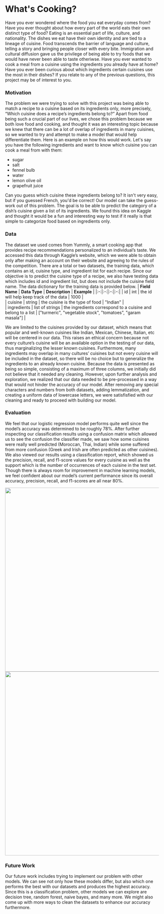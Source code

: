# What's Cooking?

Have you ever wondered where the food you eat everyday comes from? Have you ever thought about how every part of the world eats their own distinct type of food? Eating is an essential part of life, culture, and nationality. The dishes we eat have their own identity and are tied to a lineage of cuisine. Food transcends the barrier of language and culture, telling a story and bringing people closer with every bite. Immigration and cultural diffusion gave us the privilege of being able to try foods that we would have never been able to taste otheriwse. Have you ever wanted to cook a meal from a cuisine using the ingredients you already have at home? Have you ever been curious about which ingredients certain cuisines use the most in their dishes? If you relate to any of the previous questions, this project may be of interest to you. 

### Motivation

The problem we were trying to solve with this project was being able to match a recipe to a cuisine based on its ingredients only, more precisely, “Which cuisine does a recipe’s ingredients belong to?” Apart from food being such a crucial part of our lives, we chose this problem because we both love food and cooking, and thought it was an interesting topic because we knew that there can be a lot of overlap of ingredients in many cuisines, so we wanted to try and attempt to make a model that would help differentiate them. Here is an example on how this would work. Let's say you have the following ingredients and want to know which cuisine you can cook a meal from with them:

- sugar
- salt
- fennel bulb
- water
- lemon olive oil
- grapefruit juice

Can you guess which cuisine these ingredients belong to? It isn't very easy, but if you guessed French, you'd be correct! Our model can take the guess-work out of this problem. The goal is to be able to predict the category of a dish’s cuisine given a list of its ingredients. We found this idea on Kaggle and thought it would be a fun and interesting way to test if it really is that simple to categorize food based on ingredients only.

### Data 

The dataset we used comes from Yummly, a smart cooking app that provides recipe recommendations personalized to an individual’s taste. We accessed this data through Kaggle’s website, which we were able to obtain only after making an account on their website and agreeing to the rules of the competition. There are a total or two datasets, the training data, which contains an id, cuisine type, and ingredient list for each recipe. Since our objective is to predict the cuisine type of a recipe, we also have testing data which includes id and ingredient list, but does not include the cuisine field name. The data dictionary for the training data is provided below. 
| **Field Name**  | **Data Type** | **Description** | **Example**  | 
|:-:|:-:|:-:|:-:|
|  id |  int |  the id will help keep track of the data |  1000 |   
|  cuisine |  string |  the cuisine is the type of food |  "Indian" |   
| ingredients   |  list of strings |  the ingredients correspond to a cuisine and belong to a list |  ["turmeric",  "vegetable stock", "tomatoes", "garam masala"] | 

We are limited to the cuisines provided by our dataset, which means that popular and well-known cuisines like Indian, Mexican, Chinese, Italian, etc will be centered in our data. This raises an ethical concern because not every culture’s cuisine will be an available option in the testing of our data, thus marginalizing the lesser known cuisines. Furthermore, many ingredients may overlap in many cultures’ cuisines but not every cuisine will be included in the dataset, so there will be no choice but to generalize the ingredients to an already known cuisine.
Because the data is presented as being so simple, consisting of a maximum of three columns, we initially did not believe that it needed any cleaning. However, upon further analysis and exploration, we realized that our data needed to be pre-processed in a way that would not hinder the accuracy of our model. After removing any special characters and numbers from both datasets, adding lemmatization, and creating a uniform data of lowercase letters, we were satisfisfied with our cleaning and ready to proceed with building our model. 

### Evaluation 

We feel that our logistic regression model performs quite well since the model’s accuracy was determined to be roughly 78%. After further inspecting our classification results using a confusion matrix which allowed us to see the confusion the classifier made, we saw how some cuisines were really well predicted (Moroccan, Thai, Indian) while some suffered from more confusion (Greek and Irish are often predicted as other cuisines). We also viewed our results using a classification report, which showed us the precision, recall, and f1-score values for every cuisine as well as the support which is the number of occurrences of each cuisine in the test set. Though there is always room for improvement in machine learning models, we feel confident about our model’s current performance since its overall accuracy, precision, recall, and f1-scores are all near 80%.
<p align = "center">
<img width="600" src="https://user-images.githubusercontent.com/79671237/145547876-15dd1108-9ea8-4fdc-98b0-3bfea3c6533b.png" />
<img width="600" src="https://user-images.githubusercontent.com/79671237/145547422-32c80c1c-f39e-486f-b817-7a138f18919d.png" />
</p>

### Future Work

Our future work includes trying to implement our problem with other models. We can see not only how these models differ, but also which one performs the best with our datasets and produces the highest accuracy. Since this is a classification problem, other models we can explore are decision tree, random forest, naive bayes, and many more. We might also come up with more ways to clean the datasets to enhance our accuracy furthermore. 


